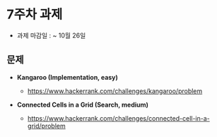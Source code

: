 
# 7주차 과제

- 과제 마감일 : ~ 10월 26일

## 문제 
- **Kangaroo (Implementation, easy)**
  - https://www.hackerrank.com/challenges/kangaroo/problem

- **Connected Cells in a Grid (Search, medium)**
  - https://www.hackerrank.com/challenges/connected-cell-in-a-grid/problem
